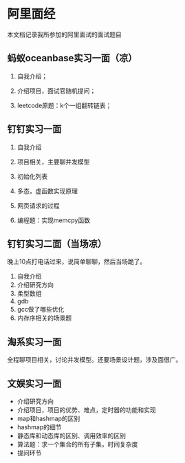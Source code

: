 # 阿里面经

本文档记录我所参加的阿里面试的面试题目

## 蚂蚁oceanbase实习一面（凉）

1. 自我介绍；

2. 介绍项目，面试官随机提问；

3. leetcode原题：k个一组翻转链表；

## 钉钉实习一面

1. 自我介绍

2. 项目相关，主要聊并发模型
3. 初始化列表
4. 多态，虚函数实现原理
5. 网页请求的过程
6. 编程题：实现memcpy函数

## 钉钉实习二面（当场凉）

晚上10点打电话过来，说简单聊聊，然后当场跪了。

1. 自我介绍
2. 介绍研究方向
3. 柔型数组
4. gdb
5. gcc做了哪些优化
6. 内存序相关的场景题

## 淘系实习一面

全程聊项目相关，讨论并发模型。还要场景设计题，涉及面很广。

## 文娱实习一面

- 介绍研究方向
- 介绍项目，项目的优势、难点，定时器的功能和实现
- map和hashmap的区别
- hashmap的细节
- 静态库和动态库的区别、调用效率的区别
- 算法题：求一个集合的所有子集，时间复杂度
- 提问环节

